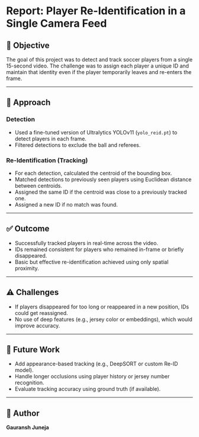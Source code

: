 # Report: Player Re-Identification in a Single Camera Feed

## 🎯 Objective
The goal of this project was to detect and track soccer players from a single 15-second video. The challenge was to assign each player a unique ID and maintain that identity even if the player temporarily leaves and re-enters the frame.

---

## 🧠 Approach

### Detection
- Used a fine-tuned version of Ultralytics YOLOv11 (`yolo_reid.pt`) to detect players in each frame.
- Filtered detections to exclude the ball and referees.

### Re-Identification (Tracking)
- For each detection, calculated the centroid of the bounding box.
- Matched detections to previously seen players using Euclidean distance between centroids.
- Assigned the same ID if the centroid was close to a previously tracked one.
- Assigned a new ID if no match was found.

---

## ✅ Outcome
- Successfully tracked players in real-time across the video.
- IDs remained consistent for players who remained in-frame or briefly disappeared.
- Basic but effective re-identification achieved using only spatial proximity.

---

## ⚠️ Challenges
- If players disappeared for too long or reappeared in a new position, IDs could get reassigned.
- No use of deep features (e.g., jersey color or embeddings), which would improve accuracy.

---

## 🔮 Future Work
- Add appearance-based tracking (e.g., DeepSORT or custom Re-ID model).
- Handle longer occlusions using player history or jersey number recognition.
- Evaluate tracking accuracy using ground truth (if available).

---

## 👤 Author
**Gauransh Juneja**
